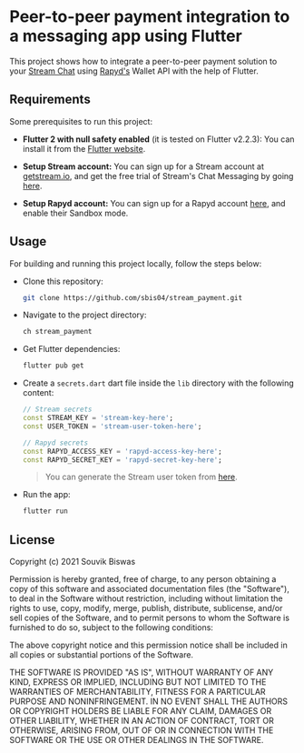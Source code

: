 # Peer-to-peer payment integration to a messaging app using Flutter

This project shows how to integrate a peer-to-peer payment solution to your [Stream Chat](https://getstream.io/) using [Rapyd's](https://www.rapyd.net/) Wallet API with the help of Flutter.

## Requirements

Some prerequisites to run this project:

* **Flutter 2 with null safety enabled** (it is tested on Flutter v2.2.3): You can install it from the [Flutter website](https://flutter.dev/docs/get-started/install).

* **Setup Stream account:** You can sign up for a Stream account at [getstream.io](https://getstream.io/dashboard/signup), and get the free trial of Stream's Chat Messaging by going [here](https://getstream.io/chat/trial/).

* **Setup Rapyd account:** You can sign up for a Rapyd account [here](https://dashboard.rapyd.net/sign-up), and enable their Sandbox mode.

## Usage

For building and running this project locally, follow the steps below:

* Clone this repository:

   ```sh
   git clone https://github.com/sbis04/stream_payment.git
   ```

* Navigate to the project directory:
  
  ```sh
  ch stream_payment
  ```

* Get Flutter dependencies:
  
  ```sh
  flutter pub get
  ```

* Create a `secrets.dart` dart file inside the `lib` directory with the following content:
  
  ```dart
  // Stream secrets
  const STREAM_KEY = 'stream-key-here';
  const USER_TOKEN = 'stream-user-token-here';

  // Rapyd secrets
  const RAPYD_ACCESS_KEY = 'rapyd-access-key-here';
  const RAPYD_SECRET_KEY = 'rapyd-secret-key-here';
  ```

  > You can generate the Stream user token from [here](https://getstream.io/chat/docs/react/token_generator/).

* Run the app:
  
  ```sh
  flutter run
  ```

## License

Copyright (c) 2021 Souvik Biswas

Permission is hereby granted, free of charge, to any person obtaining a copy
of this software and associated documentation files (the "Software"), to deal
in the Software without restriction, including without limitation the rights
to use, copy, modify, merge, publish, distribute, sublicense, and/or sell
copies of the Software, and to permit persons to whom the Software is
furnished to do so, subject to the following conditions:

The above copyright notice and this permission notice shall be included in all
copies or substantial portions of the Software.

THE SOFTWARE IS PROVIDED "AS IS", WITHOUT WARRANTY OF ANY KIND, EXPRESS OR
IMPLIED, INCLUDING BUT NOT LIMITED TO THE WARRANTIES OF MERCHANTABILITY,
FITNESS FOR A PARTICULAR PURPOSE AND NONINFRINGEMENT. IN NO EVENT SHALL THE
AUTHORS OR COPYRIGHT HOLDERS BE LIABLE FOR ANY CLAIM, DAMAGES OR OTHER
LIABILITY, WHETHER IN AN ACTION OF CONTRACT, TORT OR OTHERWISE, ARISING FROM,
OUT OF OR IN CONNECTION WITH THE SOFTWARE OR THE USE OR OTHER DEALINGS IN THE
SOFTWARE.
